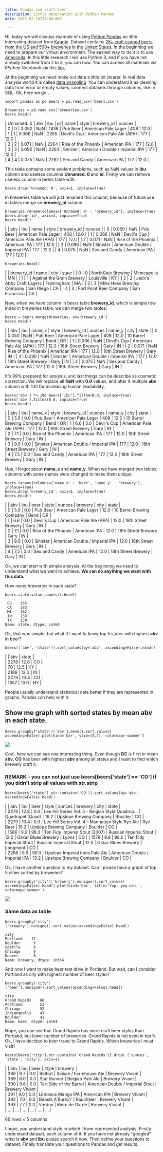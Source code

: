 ```yaml
---
title: Pandas and craft beer
description: Little observation with Python Pandas
date: 2021-02-19T23:00:00Z

---
```

Hi, today we will discuss example of using [Python Pandas](http://pandas.pydata.org/) on little interesting dataset from [Kaggle](https://www.kaggle.com/). Dataset contains [2K+ craft canned beers from the US and 500+ breweries in the United States](https://www.kaggle.com/nickhould/craft-cans). In the beginning we need to prepare our virtual environment. The easiest way to do it is to use [Anaconda](https://www.continuum.io/downloads). In this little research I will use Python 3, and if you have not already switched from 2 to 3, you can now. You can access all materials via IPython Notebook via this [link](https://www.kaggle.com/moonchel/d/nickhould/craft-cans/little-exploration-of-craft-beer/).

At the beginning we need make out data a little bit clearer. In real data analysis world it is called [data wrangling](https://en.m.wikipedia.org/wiki/Data_wrangling). You can understand it as cleaning data from error or empty values, connect datasets through columns, like in SQL. Ok, here we go…

    import pandas as pd beers = pd.read_csv('beers.csv')
    
    breweries = pd.read_csv('breweries.csv') 
    beers.head() 

| Unnamed: 0 | abv | ibu | id | name | style | brewery_id | ounces |  
| 0 | 0 | 0.050 | NaN | 1436 | Pub Beer | American Pale Lager | 408 | 12.0 |  
| 1 | 1 | 0.066 | NaN | 2265 | Devil's Cup | American Pale Ale (APA) | 177 | 12.0 |  
| 2 | 2 | 0.071 | NaN | 2264 | Rise of the Phoenix | American IPA | 177 | 12.0 |  
| 3 | 3 | 0.090 | NaN | 2263 | Sinister | American Double / Imperial IPA | 177 | 12.0 |  
| 4 | 4 | 0.075 | NaN | 2262 | Sex and Candy | American IPA | 177 | 12.0 |

This table contains some evident problems, such as NaN values in **ibu** column and useless columns **Unnamed: 0** and **id**. Firstly we can remove useless column in beers table with:

    beers.drop('Unnamed: 0', axis=1, inplace=True) 

In breweries table we will just renamed this column, because of future use in tables merge on **brewery_id** column.

    breweries.rename(columns={'Unnamed: 0' : 'brewery_id'}, inplace=True) 
    beers.drop('id', axis=1, inplace=True) 
    beers.head()

|  | abv | ibu | name | style | brewery_id | ounces |
| 0 | 0.050 | NaN | Pub Beer | American Pale Lager | 408 | 12.0 |
| 1 | 0.066 | NaN | Devil's Cup | American Pale Ale (APA) | 177 | 12.0 |
| 2 | 0.071 | NaN | Rise of the Phoenix | American IPA | 177 | 12.0 |
| 3 | 0.090 | NaN | Sinister | American Double / Imperial IPA | 177 | 12.0 |
| 4 | 0.075 | NaN | Sex and Candy | American IPA | 177 | 12.0 |

    breweries.head() 

|  | brewery_id | name | city | state |
| 0 | 0 | NorthGate Brewing | Minneapolis | MN |
| 1 | 1 | Against the Grain Brewery | Louisville | KY |
| 2 | 2 | Jack's Abby Craft Lagers | Framingham | MA |
| 3 | 3 | Mike Hess Brewing Company | San Diego | CA |
| 4 | 4 | Fort Point Beer Company | San Francisco | CA |

Now, when we have column in beers table **brewery_id**, which is simple row index in breweries table, we can merge two tables.

    beers = beers.merge(breweries, on='brewery_id') 
    beers.head()

|  | abv | ibu | name_x | style | brewery_id | ounces | name_y | city | state |
| 0 | 0.050 | NaN | Pub Beer | American Pale Lager | 408 | 12.0 | 10 Barrel Brewing Company | Bend | OR |
| 1 | 0.066 | NaN | Devil's Cup | American Pale Ale (APA) | 177 | 12.0 | 18th Street Brewery | Gary | IN |
| 2 | 0.071 | NaN | Rise of the Phoenix | American IPA | 177 | 12.0 | 18th Street Brewery | Gary | IN |
| 3 | 0.090 | NaN | Sinister | American Double / Imperial IPA | 177 | 12.0 | 18th Street Brewery | Gary | IN |
| 4 | 0.075 | NaN | Sex and Candy | American IPA | 177 | 12.0 | 18th Street Brewery | Gary | IN |

It's 99% prepared for analysis, and last things can be describe as cosmetic correction. We will replace all **NaN** with **0.0** values, and after it multiple **abv** column with 100 for increasing human readability.

    beers['abv'] *= 100 beers['ibu'].fillna(0.0, inplace=True) 
    beers['abv'].fillna(0.0, inplace=True) 
    beers.head()

|  | abv | ibu | name_x | style | brewery_id | ounces | name_y | city | state |  
| 0 | 5.0 | 0.0 | Pub Beer | American Pale Lager | 408 | 12.0 | 10 Barrel Brewing Company | Bend | OR  | 1 | 6.6 | 0.0 | Devil's Cup | American Pale Ale (APA) | 177 | 12.0 | 18th Street Brewery | Gary | IN |  
| 2 | 7.1 | 0.0 | Rise of the Phoenix | American IPA | 177 | 12.0 | 18th Street Brewery | Gary | IN |  
| 3 | 9.0 | 0.0 | Sinister | American Double / Imperial IPA | 177 | 12.0 | 18th Street Brewery | Gary | IN |  
| 4 | 7.5 | 0.0 | Sex and Candy | American IPA | 177 | 12.0 | 18th Street Brewery | Gary | IN |

Ups, I forgot about **name_x** and **name_y**. When we have merged two tables, columns with same names were changed to make them unique.

    beers.rename(columns={'name_x' : 'beer', 'name_y' : 'brewery'}, inplace=True) 
    beers.drop('brewery_id', axis=1, inplace=True) 
    beers.head()

|  | abv | ibu | beer | style | ounces | brewery | city | state |  
| 0 | 5.0 | 0.0 | Pub Beer | American Pale Lager | 12.0 | 10 Barrel Brewing Company | Bend | OR |  
| 1 | 6.6 | 0.0 | Devil's Cup | American Pale Ale (APA) | 12.0 | 18th Street Brewery | Gary | IN |  
| 2 | 7.1 | 0.0 | Rise of the Phoenix | American IPA | 12.0 | 18th Street Brewery | Gary | IN |  
| 3 | 9.0 | 0.0 | Sinister | American Double / Imperial IPA | 12.0 | 18th Street Brewery | Gary | IN |  
| 4 | 7.5 | 0.0 | Sex and Candy | American IPA | 12.0 | 18th Street Brewery | Gary | IN |

Ok, we can start with simple analysis. At the beginning we need to understand what we want to achieve. **We can do anything we want with this data.**

How many breweries in each state?

    beers.state.value_counts().head()
    
     CO    265
     CA    183
     MI    162
     IN    139
     TX    130
    Name: state, dtype: int64

Ok, that was simple, but what if I want to know top 5 states with highest **abv** in beer?

    beers[['abv', 'state']].sort_values(by='abv', ascending=False).head() 

|  | abv | state |  
| 2278 | 12.8 | CO |  
| 70 | 12.5 | KY |  
| 2189 | 12.0 | IN |  
| 2279 | 10.4 | CO |  
| 1857 | 10.0 | NY |

People usually understand statistical data better if they are represented in graphs. Pandas can help with it.

## Show me graph with sorted states by mean abv in each state.

    beers.groupby('state')['abv'].mean().sort_values( ascending=False).plot(kind='bar', ylim=(5,7), colormap='summer') 

![](/v1613839393/blog/Untitled_13_1_e5nvef.png)

Cool, here we can see one interesting thing. Even though **DC** is first in mean **abv**, **CO** has beer with highest **abv** among all states and I want to find which brewery craft it.

### REMARK - you can not just use beers\[beers\['state'\] == 'CO'\] if you didn't strip all values with str.strip

    beers[beers['state'].str.contains('CO')].sort_values(by='abv', ascending=False).head()

|  | abv | ibu | beer | style | ounces | brewery | city | state |  
| 2278 | 12.8 | 0.0 | Lee Hill Series Vol. 5 - Belgian Style Quadrup... | Quadrupel (Quad) | 19.2 | Upslope Brewing Company | Boulder | CO |  
| 2279 | 10.4 | 0.0 | Lee Hill Series Vol. 4 - Manhattan Style Rye Ale | Rye Beer | 19.2 | Upslope Brewing Company | Boulder | CO |  
| 1586 | 9.9 | 98.0 | Ten Fidy Imperial Stout (2007) | Russian Imperial Stout | 12.0 | Oskar Blues Brewery | Lyons | CO | | 1578 | 9.9 | 98.0 | Ten Fidy Imperial Stout | Russian Imperial Stout | 12.0 | Oskar Blues Brewery | Longmont | CO |  
| 2286 | 9.9 | 90.0 | Upslope Imperial India Pale Ale | American Double / Imperial IPA | 19.2 | Upslope Brewing Company | Boulder | CO |

Ok, I have another question to my dataset. Can I please have a graph of top 5 cities sorted by breweries?

    beers.groupby('city')['brewery'].nunique().sort_values( ascending=False).head().plot(kind='bar', title='Yep, you can.', colormap='summer')

![](/v1613839393/blog/Untitled_16_1_zsoogm.png)

### Same data as table

    beers.groupby('city')['brewery'].nunique().sort_values(ascending=False).head()
    
    city
    Portland    17
    Boulder      9
    Seattle      9
    Chicago      9
    Denver       8
    Name: brewery, dtype: int64

And now I want to make beer test drive in Portland. But wait, can I consider Portland as city with highest number of beer styles?

    beers.groupby('city')['beer'].nunique().sort_values(ascending=False).head()
    
    city
    Grand Rapids    66
    Portland        53
    Chicago         52
    Indianapolis    43
    Boulder         41
    Name: beer, dtype: int64

Nope, you can see that Grand Rapids has more craft beer styles than Portland, but lower number of breweries. Grand Rapids is not even in top 5. Ok, I have decided to beer travel to Grand Rapids. Which breweries I must visit?

    beers[beers['city'].str.contains('Grand Rapids')].drop( ['ounces', 'state', 'city'], axis=1)

|  | abv | ibu | beer | style | brewery |  
| 388 | 6.7 | 0.0 | Belfort | Saison / Farmhouse Ale | Brewery Vivant |  
| 389 | 6.0 | 0.0 | Star Runner | Belgian Pale Ale | Brewery Vivant |  
| 390 | 9.8 | 0.0 | Tart Side of the Barrel | American Double / Imperial Stout | Brewery Vivant |  
| 391 | 6.0 | 0.0 | Linnaeus Mango IPA | American IPA | Brewery Vivant |  
| 392 | 7.0 | 0.0 | Beasts A'Burnin' | Rauchbier | Brewery Vivant |  
| 393 | 7.7 | 0.0 | Verdun | Bière de Garde | Brewery Vivant |  
| ... | ... | ... | ... | ... | ... |

66 rows × 5 columns

I hope, you understand style in which I have represented analysis. Firstly understand dataset, each column of it. If you have not already "googled" what is **abv** and **ibu** please search it now. Then define your questions to dataset. Finally translate your questions to Pandas and get results.